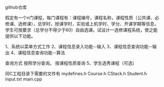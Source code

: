 github仓库


假定有一个n门课程，每门课程有：课程编号，课程名称，课程性质（公共课、必修课、选修课），总学时，授课学时，实验或上机学时、学分、开课学期等信息，学生可按要求（总学分不得少于60）自由选课。试设计一选修课程系统，使之能提供以下功能。

1、系统以菜单方式工作
2、课程信息录入功能--输入
3、课程信息查询功能--输出
4、课程信息查询功能--算法

查询方式
按照学分查询。
按课程性质查询
5、学生选秀课程（可选）


同C工程目录下需要的文件有
mydefines.h
Course.h
CStack.h
Student.h
input.txt
main.cpp
